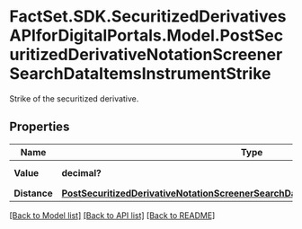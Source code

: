 # FactSet.SDK.SecuritizedDerivativesAPIforDigitalPortals.Model.PostSecuritizedDerivativeNotationScreenerSearchDataItemsInstrumentStrike
Strike of the securitized derivative.

## Properties

Name | Type | Description | Notes
------------ | ------------- | ------------- | -------------
**Value** | **decimal?** | Value of the strike. | [optional] 
**Distance** | [**PostSecuritizedDerivativeNotationScreenerSearchDataItemsInstrumentStrikeDistance**](PostSecuritizedDerivativeNotationScreenerSearchDataItemsInstrumentStrikeDistance.md) |  | [optional] 

[[Back to Model list]](../README.md#documentation-for-models) [[Back to API list]](../README.md#documentation-for-api-endpoints) [[Back to README]](../README.md)

